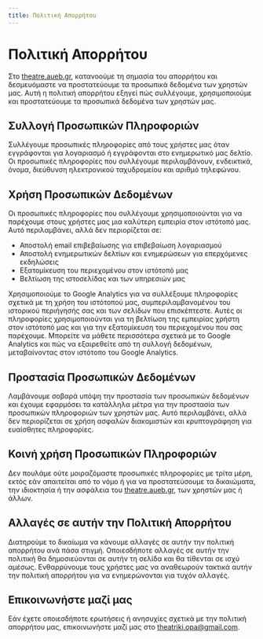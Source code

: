 ```yaml
---
title: Πολιτική Απορρήτου
---
```


# Πολιτική Απορρήτου
Στο [theatre.aueb.gr](https://theatre.aueb.gr), κατανοούμε τη σημασία του απορρήτου και δεσμευόμαστε να προστατεύουμε τα προσωπικά δεδομένα των χρηστών μας. Αυτή η πολιτική απορρήτου εξηγεί πώς συλλέγουμε, χρησιμοποιούμε και προστατεύουμε τα προσωπικά δεδομένα των χρηστών μας.

## Συλλογή Προσωπικών Πληροφοριών
Συλλέγουμε προσωπικές πληροφορίες από τους χρήστες μας όταν εγγράφονται για λογαριασμό ή εγγράφονται στο ενημερωτικό μας δελτίο. Οι προσωπικές πληροφορίες που συλλέγουμε περιλαμβάνουν, ενδεικτικά, όνομα, διεύθυνση ηλεκτρονικού ταχυδρομείου και αριθμό τηλεφώνου.

## Χρήση Προσωπικών Δεδομένων
Οι προσωπικές πληροφορίες που συλλέγουμε χρησιμοποιούνται για να παρέχουμε στους χρήστες μας μια καλύτερη εμπειρία στον ιστότοπό μας. Αυτό περιλαμβάνει, αλλά δεν περιορίζεται σε:
- Αποστολή email επιβεβαίωσης για επιβεβαίωση λογαριασμού
- Αποστολή ενημερωτικών δελτίων και ενημερώσεων για επερχόμενες εκδηλώσεις
- Εξατομίκευση του περιεχομένου στον ιστότοπό μας
- Βελτίωση της ιστοσελίδας και των υπηρεσιών μας

Χρησιμοποιούμε το Google Analytics για να συλλέξουμε πληροφορίες σχετικά με τη χρήση του ιστότοπού μας, συμπεριλαμβανομένου του ιστορικού περιήγησής σας και των σελίδων που επισκέπτεστε. Αυτές οι πληροφορίες χρησιμοποιούνται για τη βελτίωση της εμπειρίας χρήστη στον ιστότοπό μας και για την εξατομίκευση του περιεχομένου που σας παρέχουμε. Μπορείτε να μάθετε περισσότερα σχετικά με το Google Analytics και πώς να εξαιρεθείτε από τη συλλογή δεδομένων, μεταβαίνοντας στον ιστότοπο του Google Analytics.

## Προστασία Προσωπικών Δεδομένων
Λαμβάνουμε σοβαρά υπόψη την προστασία των προσωπικών δεδομένων και έχουμε εφαρμόσει τα κατάλληλα μέτρα για την προστασία των προσωπικών πληροφοριών των χρηστών μας. Αυτό περιλαμβάνει, αλλά δεν περιορίζεται σε χρήση ασφαλών διακομιστών και κρυπτογράφηση για ευαίσθητες πληροφορίες.

## Κοινή χρήση Προσωπικών Πληροφοριών
Δεν πουλάμε ούτε μοιραζόμαστε προσωπικές πληροφορίες με τρίτα μέρη, εκτός εάν απαιτείται από το νόμο ή για να προστατεύσουμε τα δικαιώματα, την ιδιοκτησία ή την ασφάλεια του [theatre.aueb.gr](https://theatre.aueb.gr), των χρηστών μας ή άλλων.

## Αλλαγές σε αυτήν την Πολιτική Απορρήτου
Διατηρούμε το δικαίωμα να κάνουμε αλλαγές σε αυτήν την πολιτική απορρήτου ανά πάσα στιγμή. Οποιεσδήποτε αλλαγές σε αυτήν την πολιτική θα δημοσιεύονται σε αυτήν τη σελίδα και θα τίθενται σε ισχύ αμέσως. Ενθαρρύνουμε τους χρήστες μας να αναθεωρούν τακτικά αυτήν την πολιτική απορρήτου για να ενημερώνονται για τυχόν αλλαγές.

## Επικοινωνήστε μαζί μας
Εάν έχετε οποιεσδήποτε ερωτήσεις ή ανησυχίες σχετικά με την πολιτική απορρήτου μας, επικοινωνήστε μαζί μας στο [theatriki.opa@gmail.com](mailto:theatriki.opa@gmail.com).
